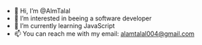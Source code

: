- 👋 Hi, I’m @AlmTalal
- 👀 I’m interested in beeing a software developer
- 🌱 I’m currently learning JavaScript
- 📫 You can reach me with my email: alamtalal004@gmail.com

